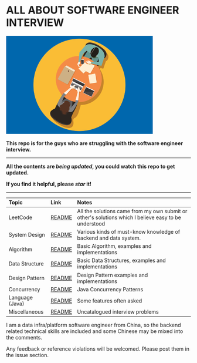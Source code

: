 # ALL ABOUT SOFTWARE ENGINEER INTERVIEW
![logo.png](imgs/logo.png)

**This repo is for the guys who are struggling with the software engineer interview.**

----------------------------------------------------------------------------------
**All the contents are *being updated*, you could watch this repo to get updated.**

**If you find it helpful, please *star* it!**

---------------------------------------------

| Topic           | Link                                                               | Notes                                                                                                 |
|:----------------|:-------------------------------------------------------------------|:------------------------------------------------------------------------------------------------------|
| LeetCode        | [README](src/main/java/org/gnuhpc/bigdata/leetcode/README.md)      | All the solutions came from my own submit or other's solutions which I believe  easy to be understood |
| System Design   | [README](src/main/java/org/gnuhpc/bigdata/systemdesign/README.MD)  | Various kinds of must-know knowledge of backend and data system.                                      |
| Algorithm       | [README](src/main/java/org/gnuhpc/bigdata/algorithm/README.md)     | Basic Algorithm, examples and implementations                                                         |
| Data Structure  | [README](src/main/java/org/gnuhpc/bigdata/datastructure/README.md) | Basic Data Structures, examples and implementations                                                   |
| Design Pattern  | [README](src/main/java/org/gnuhpc/bigdata/designpattern/README.md) | Design Pattern examples and implementations                                                           |
| Concurrency     | [README](src/main/java/org/gnuhpc/bigdata/concurrency/README.md)   | Java Concurrency Patterns                                                                             |
| Language (Java) | [README](src/main/java/org/gnuhpc/bigdata/lang/README.md)          | Some features often asked                                                                             |
| Miscellaneous   | [README](src/main/java/org/gnuhpc/bigdata/misc/README.md)          | Uncatalogued interview problems                                                                       |

I am a data infra/platform software engineer from China, so the backend related technical skills are included and some Chinese may be mixed into the comments.

Any feedback or reference violations will be welcomed. Please post them in the issue section.


